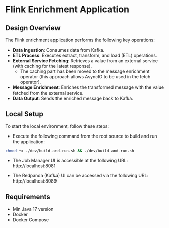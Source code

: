 # Flink Enrichment Application
## Design Overview
The Flink enrichment application performs the following key operations:

* **Data Ingestion**: Consumes data from Kafka.
* **ETL Process**: Executes extract, transform, and load (ETL) operations.
* **External Service Fetching**: Retrieves a value from an external service (with caching for the latest response).
  * The caching part has been moved to the message enrichment operator (this approach allows AsyncIO to be used in the fetch operator).
* **Message Enrichment**: Enriches the transformed message with the value fetched from the external service.
* **Data Output**: Sends the enriched message back to Kafka.

## Local Setup
To start the local environment, follow these steps:

* Execute the following command from the root source to build and run the application:
```bash  
chmod +x ./dev/build-and-run.sh && ./dev/build-and-run.sh
```
* The Job Manager UI is accessible at the following URL:
  http://localhost:8081

* The Redpanda (Kafka) UI can be accessed via the following URL:
  http://localhost:8089

## Requirements
* Min Java 17 version
* Docker 
* Docker Compose